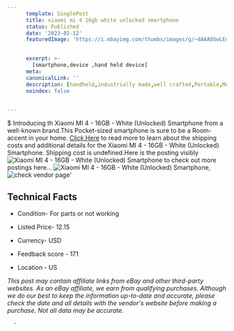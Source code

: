 ```yaml
---
      template: SinglePost
      title: xiaomi mi 4 16gb white unlocked smartphone
      status: Published
      date: '2023-02-12'
      featuredImage: 'https://i.ebayimg.com/thumbs/images/g/~dAAAOSwLEdjxNOg/s-l225.jpg'
       

      excerpt: >-
        [smartphone,device ,hand held device]
      meta:
      canonicalLink: ''
      description: [handheld,industrially made,well crafted,Portable,Mobile,Compact,Convenient,Lightweight,Maneuverable,Man-portable,Miniature,Carriable,Hand-held,Light,Holdable,Transportable,Mobile device,Pocket-sized,On-the-go,Wireless,Cordless,Compact size,Convenient size, smartphone,device ,hand held device]
      noindex: false
      

---
```

$
      Introducing th Xiaomi MI 4 - 16GB - White (Unlocked) Smartphone from a well-known brand.This Pocket-sized smartphone is sure to be a Room-accent in your home. [Click Here](https://www.ebay.com/itm/394422354678?hash=item5bd56782f6%3Ag%3A%7EdAAAOSwLEdjxNOg&mkevt=1&mkcid=1&mkrid=711-53200-19255-0&campid=%253CePNCampaignId%253E&customid=%253CreferenceId%253E&toolid=10049) to read more to learn about the shipping costs and additional details for the Xiaomi MI 4 - 16GB - White (Unlocked) Smartphone. Shipping cost is undefined.Here is the posting visibly ![Xiaomi MI 4 - 16GB - White (Unlocked) Smartphone](https://i.ebayimg.com/thumbs/images/g/~dAAAOSwLEdjxNOg/s-l225.jpg) to check out more postings here... ![Xiaomi MI 4 - 16GB - White (Unlocked) Smartphone](https://i.ebayimg.com/images/g/~dAAAOSwLEdjxNOg/s-l1600.jpg), ![check vendor page](https://origin-galleryplus.ebayimg.com/ws/web/394422354678_2_0_1/225x225.jpg)'

      

 ## Technical Facts 



     
      

 - Condition- For parts or not working 


      

 - Listed Price- 12.15 


      

 - Currency- USD 


      

 - Feedback score - 171 


      

 - Location - US 


      
      

 *_This post may contain affiliate links from eBay and other third-party websites. As an eBay affiliate, we earn from qualifying purchases. Although we do our best to keep the information up-to-date and accurate, please check the date and all details with the vendor's website before making a purchase. Not all data may be accurate._*




      -
